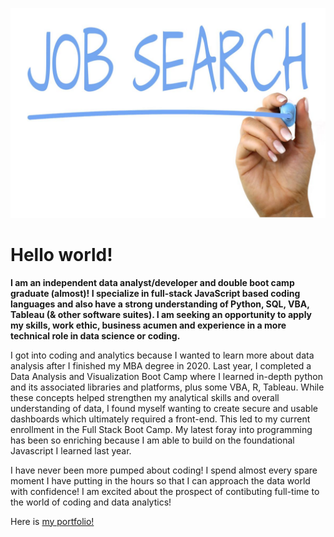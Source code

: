 <!-- # MBA | Data Scientist | Strategist | Researcher | Leader | Problem Solver | Lifelong Learner -->
![Job Search Image](job-search.jpg)
# Hello world!
**I am an independent data analyst/developer and double boot camp graduate (almost)! I specialize in full-stack JavaScript based coding languages and also have a strong understanding of Python, SQL, VBA, Tableau (& other software suites). I am seeking an opportunity to apply my skills, work ethic, business acumen and experience in a more technical role in data science or coding.**

I got into coding and analytics because I wanted to learn more about data analysis after I finished my MBA degree in 2020. Last year, I completed a Data Analysis and Visualization Boot Camp where I learned in-depth python and its associated libraries and platforms, plus some VBA, R, Tableau. While these concepts helped strengthen my analytical skills and overall understanding of data, I found myself wanting to create secure and usable dashboards which ultimately required a front-end. This led to my current enrollment in the Full Stack Boot Camp. My latest foray into programming has been so enriching because I am able to build on the foundational Javascript I learned last year.

I have never been more pumped about coding! I spend almost every spare moment I have putting in the hours so that I can approach the data world with confidence! I am excited about the prospect of contibuting full-time to the world of coding and data analytics! 

Here is [my portfolio!](https://eclevela-1234.github.io/Porfolio/)









<!--
**eclevela-1234/eclevela-1234** is a ✨ _special_ ✨ repository because its `README.md` (this file) appears on your GitHub profile.

Here are some ideas to get you started:

- 🔭 I’m currently working on ...
- 🌱 I’m currently learning ...
- 👯 I’m looking to collaborate on ...
- 🤔 I’m looking for help with ...
- 💬 Ask me about ...
- 📫 How to reach me: ...
- 😄 Pronouns: ...
- ⚡ Fun fact: ...
-->
